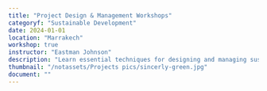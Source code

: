 ```yaml
---
title: "Project Design & Management Workshops"
categoryf: "Sustainable Development"
date: 2024-01-01
location: "Marrakech"
workshop: true
instructor: "Eastman Johnson"
description: "Learn essential techniques for designing and managing sustainable projects."
thumbnail: "/notassets/Projects pics/sincerly-green.jpg"
document: ""
---
```

